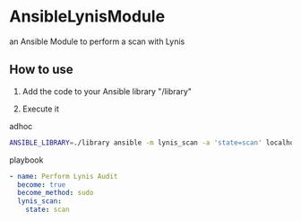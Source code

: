 # AnsibleLynisModule
an Ansible Module to perform a scan with Lynis

## How to use

1. Add the code to your Ansible library "/library"

2. Execute it

adhoc
```bash
ANSIBLE_LIBRARY=./library ansible -m lynis_scan -a 'state=scan' localhost --ask-become-pass
```

playbook
```yml
- name: Perform Lynis Audit
  become: true
  become_method: sudo
  lynis_scan:
    state: scan
```
